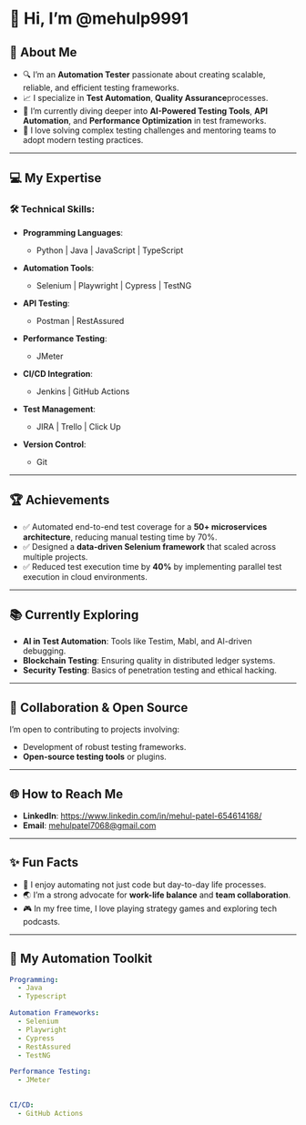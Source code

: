 # 👋 Hi, I’m @mehulp9991  

## 🚀 About Me
- 🔍 I’m an **Automation Tester** passionate about creating scalable, reliable, and efficient testing frameworks.
- 📈 I specialize in **Test Automation**, **Quality Assurance**processes.
- 🌱 I’m currently diving deeper into **AI-Powered Testing Tools**, **API Automation**, and **Performance Optimization** in test frameworks.
- 🧩 I love solving complex testing challenges and mentoring teams to adopt modern testing practices.

---

## 💻 My Expertise
### 🛠 Technical Skills:
- **Programming Languages**:  
  - Python | Java | JavaScript | TypeScript
  
- **Automation Tools**:  
  - Selenium | Playwright | Cypress | TestNG 

- **API Testing**:  
  - Postman | RestAssured 

- **Performance Testing**:  
  - JMeter 

- **CI/CD Integration**:  
  - Jenkins | GitHub Actions 

- **Test Management**:  
  - JIRA | Trello | Click Up

- **Version Control**:  
  - Git 

---

## 🏆 Achievements
- ✅ Automated end-to-end test coverage for a **50+ microservices architecture**, reducing manual testing time by 70%.
- ✅ Designed a **data-driven Selenium framework** that scaled across multiple projects.
- ✅ Reduced test execution time by **40%** by implementing parallel test execution in cloud environments.

---

## 📚 Currently Exploring
- **AI in Test Automation**: Tools like Testim, Mabl, and AI-driven debugging.
- **Blockchain Testing**: Ensuring quality in distributed ledger systems.
- **Security Testing**: Basics of penetration testing and ethical hacking.

---

## 🤝 Collaboration & Open Source
I’m open to contributing to projects involving:  
- Development of robust testing frameworks.  
- **Open-source testing tools** or plugins.  

---

## 🌐 How to Reach Me
- **LinkedIn**: https://www.linkedin.com/in/mehul-patel-654614168/ 
- **Email**: mehulpatel7068@gmail.com  


---

## ✨ Fun Facts
- 🧠 I enjoy automating not just code but day-to-day life processes.  
- 🌏 I’m a strong advocate for **work-life balance** and **team collaboration**.  
- 🎮 In my free time, I love playing strategy games and exploring tech podcasts.  

---

## 🧰 My Automation Toolkit
```yaml
Programming:
  - Java
  - Typescript

Automation Frameworks:
  - Selenium
  - Playwright
  - Cypress
  - RestAssured
  - TestNG

Performance Testing:
  - JMeter
 

CI/CD:
  - GitHub Actions

